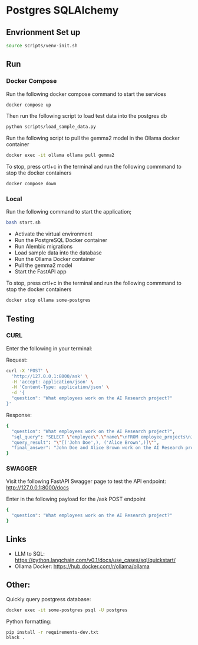 # Postgres SQLAlchemy

## Envrionment Set up

```bash
source scripts/venv-init.sh
```

## Run

### Docker Compose

Run the following docker compose command to start the services

```bash
docker compose up
```

Then run the following script to load test data into the postgres db

```bash
python scripts/load_sample_data.py
```

Run the following script to pull the gemma2 model in the Ollama docker container

```bash
docker exec -it ollama ollama pull gemma2
```

To stop, press crtl+c in the terminal and run the following commmand to stop the docker containers

```bash 
docker compose down
```

### Local

Run the following command to start the application;

```bash
bash start.sh
```

* Activate the virtual environment
* Run the PostgreSQL Docker container
* Run Alembic migrations
* Load sample data into the database
* Run the Ollama Docker container
* Pull the gemma2 model
* Start the FastAPI app

To stop, press crtl+c in the terminal and run the following commmand to stop the docker containers

```bash 
docker stop ollama some-postgres
```

## Testing

### CURL

Enter the following in your terminal:

Request:

```bash
curl -X 'POST' \
  'http://127.0.0.1:8000/ask' \
  -H 'accept: application/json' \
  -H 'Content-Type: application/json' \
  -d '{
  "question": "What employees work on the AI Research project?"
}'
```

Response:

```bash
{
  "question": "What employees work on the AI Research project?",
  "sql_query": "SELECT \"employee\".\"name\"\nFROM employee_projects\nJOIN employee ON employee_projects.\"employee_id\" = employee.id\nWHERE employee_projects.\"project_id\" = 1;",
  "query_result": "\"[('John Doe',), ('Alice Brown',)]\"",
  "final_answer": "John Doe and Alice Brown work on the AI Research project.  \n"
}
```

### SWAGGER

Visit the following FastAPI Swagger page to test the API endpoint: http://127.0.0.1:8000/docs

Enter in the following payload for the /ask POST endpoint

```bash
{
  "question": "What employees work on the AI Research project?"
}
```

## Links

* LLM to SQL: https://python.langchain.com/v0.1/docs/use_cases/sql/quickstart/
* Ollama Docker: https://hub.docker.com/r/ollama/ollama


## Other:

Quickly query postgress database:

```bash
docker exec -it some-postgres psql -U postgres
```

Python formatting:

```bash
pip install -r requirements-dev.txt
black . 
```